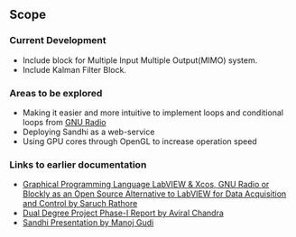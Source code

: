 ## Scope

### Current Development
* Include block for Multiple Input Multiple Output(MIMO) system.
* Include Kalman Filter Block.

### Areas to be explored
* Making it easier and more intuitive to implement loops and conditional loops from [GNU Radio](http://sumitgnuradio.blogspot.in/2012/10/either-you-can-use-tb.html)
* Deploying Sandhi as a web-service
* Using GPU cores through OpenGL to increase operation speed

### Links to earlier documentation
* [Graphical Programming Language LabVIEW & Xcos, GNU Radio or Blockly as an Open Source Alternative to LabVIEW for Data Acquisition and Control by Saruch Rathore](blobs/Internship_report_saruch.pdf)
* [Dual Degree Project Phase-I Report by Aviral Chandra](blobs/DDP_Report_v2.6.pdf)
* [Sandhi Presentation by Manoj Gudi](blobs/presentation.pdf)


